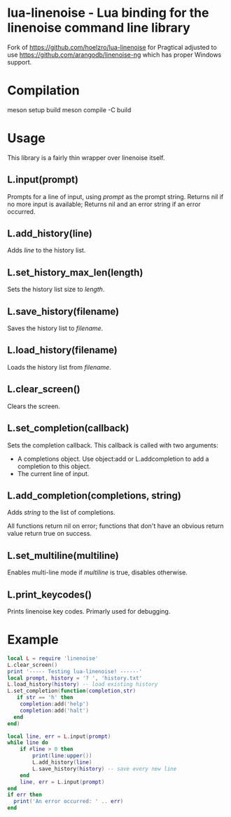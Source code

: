 # lua-linenoise - Lua binding for the linenoise command line library

Fork of https://github.com/hoelzro/lua-linenoise for Pragtical adjusted to use
https://github.com/arangodb/linenoise-ng which has proper Windows support.

# Compilation

meson setup build
meson compile -C build

# Usage

This library is a fairly thin wrapper over linenoise itself.

## L.input(prompt)

Prompts for a line of input, using *prompt* as the prompt string.  Returns nil if
no more input is available; Returns nil and an error string if an error occurred.

## L.add_history(line)

Adds *line* to the history list.

## L.set_history_max_len(length)

Sets the history list size to *length*.

## L.save_history(filename)

Saves the history list to *filename*.

## L.load_history(filename)

Loads the history list from *filename*.

## L.clear_screen()

Clears the screen.

## L.set_completion(callback)

Sets the completion callback.  This callback is called with two arguments:

  * A completions object.  Use object:add or L.addcompletion to add a completion to this object.
  * The current line of input.

## L.add_completion(completions, string)

Adds *string* to the list of completions.

All functions return nil on error; functions that don't have an obvious return value
return true on success.

## L.set_multiline(multiline)

Enables multi-line mode if *multiline* is true, disables otherwise.

## L.print_keycodes()

Prints linenoise key codes.  Primarly used for debugging.

# Example

```lua
local L = require 'linenoise'
L.clear_screen()
print '----- Testing lua-linenoise! ------'
local prompt, history = '? ', 'history.txt'
L.load_history(history) -- load existing history
L.set_completion(function(completion,str)
   if str == 'h' then
    completion:add('help')
    completion:add('halt')
  end
end)

local line, err = L.input(prompt)
while line do
    if #line > 0 then
        print(line:upper())
        L.add_history(line)
        L.save_history(history) -- save every new line
    end
    line, err = L.input(prompt)
end
if err then
  print('An error occurred: ' .. err)
end
```
